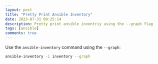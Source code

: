 ```yaml
---
layout: post
title: "Pretty Print Ansible Inventory"
date: 2023-07-31 09:25:14
description: Pretty print ansible inventriy using the --graph flag
tags: [ansible]
comments: true
---
```


Use the `ansible-inventory` command using the `--graph`:
```bash
ansible-inventory -i inventory --graph
```
